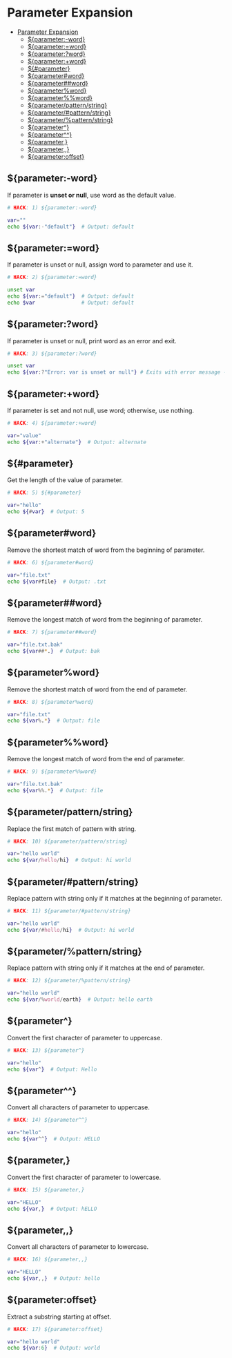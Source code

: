 # Parameter Expansion

- [Parameter Expansion](#parameter-expansion)
  - [${parameter:-word}](#parameter-word)
  - [${parameter:=word}](#parameterword)
  - [${parameter:?word}](#parameterword-1)
  - [${parameter:+word}](#parameterword-2)
  - [${#parameter}](#parameter)
  - [${parameter#word}](#parameterword-3)
  - [${parameter##word}](#parameterword-4)
  - [${parameter%word}](#parameterword-5)
  - [${parameter%%word}](#parameterword-6)
  - [${parameter/pattern/string}](#parameterpatternstring)
  - [${parameter/#pattern/string}](#parameterpatternstring-1)
  - [${parameter/%pattern/string}](#parameterpatternstring-2)
  - [${parameter^}](#parameter-1)
  - [${parameter^^}](#parameter-2)
  - [${parameter,}](#parameter-3)
  - [${parameter,,}](#parameter-4)
  - [${parameter:offset}](#parameteroffset)

## ${parameter:-word}

If parameter is **unset or null**, use word as the default value.

```bash
# HACK: 1) ${parameter:-word}

var=""
echo ${var:-"default"}  # Output: default
```

## ${parameter:=word}

If parameter is unset or null, assign word to parameter and use it.

```bash
# HACK: 2) ${parameter:=word}

unset var
echo ${var:="default"}  # Output: default
echo $var               # Output: default
```

## ${parameter:?word}

If parameter is unset or null, print word as an error and exit.

```bash
# HACK: 3) ${parameter:?word}

unset var
echo ${var:?"Error: var is unset or null"} # Exits with error message - echo $?
```

## ${parameter:+word}

If parameter is set and not null, use word; otherwise, use nothing.

```bash
# HACK: 4) ${parameter:+word}

var="value"
echo ${var:+"alternate"}  # Output: alternate
```

## ${#parameter}

Get the length of the value of parameter.

```bash
# HACK: 5) ${#parameter}

var="hello"
echo ${#var}  # Output: 5
```

## ${parameter#word}

Remove the shortest match of word from the beginning of parameter.

```bash
# HACK: 6) ${parameter#word}

var="file.txt"
echo ${var#file}  # Output: .txt
```

## ${parameter##word}

Remove the longest match of word from the beginning of parameter.

```bash
# HACK: 7) ${parameter##word}

var="file.txt.bak"
echo ${var##*.}  # Output: bak
```

## ${parameter%word}

Remove the shortest match of word from the end of parameter.

```bash
# HACK: 8) ${parameter%word}

var="file.txt"
echo ${var%.*}  # Output: file
```

## ${parameter%%word}

Remove the longest match of word from the end of parameter.

```bash
# HACK: 9) ${parameter%%word}

var="file.txt.bak"
echo ${var%%.*}  # Output: file
```

## ${parameter/pattern/string}

Replace the first match of pattern with string.

```bash
# HACK: 10) ${parameter/pattern/string}

var="hello world"
echo ${var/hello/hi}  # Output: hi world
```

## ${parameter/#pattern/string}

Replace pattern with string only if it matches at the beginning of parameter.

```bash
# HACK: 11) ${parameter/#pattern/string}

var="hello world"
echo ${var/#hello/hi}  # Output: hi world
```

## ${parameter/%pattern/string}

Replace pattern with string only if it matches at the end of parameter.

```bash
# HACK: 12) ${parameter/%pattern/string}

var="hello world"
echo ${var/%world/earth}  # Output: hello earth
```

## ${parameter^}

Convert the first character of parameter to uppercase.

```bash
# HACK: 13) ${parameter^}

var="hello"
echo ${var^}  # Output: Hello
```

## ${parameter^^}

Convert all characters of parameter to uppercase.

```bash
# HACK: 14) ${parameter^^}

var="hello"
echo ${var^^}  # Output: HELLO
```

## ${parameter,}

Convert the first character of parameter to lowercase.

```bash
# HACK: 15) ${parameter,}

var="HELLO"
echo ${var,}  # Output: hELLO
```

## ${parameter,,}

Convert all characters of parameter to lowercase.

```bash
# HACK: 16) ${parameter,,}

var="HELLO"
echo ${var,,}  # Output: hello
```

## ${parameter:offset}

Extract a substring starting at offset.

```bash
# HACK: 17) ${parameter:offset}

var="hello world"
echo ${var:6}  # Output: world
```
